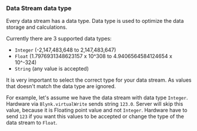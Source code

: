 ### Data Stream data type

Every data stream has a data type. Data type is used to optimize the data storage and calculations.

Currently there are 3 supported data types:
- ```Integer``` (-2,147,483,648 to 2,147,483,647)
- ```Float``` (1.7976931348623157 x 10^308 to 4.9406564584124654 x 10^-324)
- ```String``` (any value is accepted)

It is very important to select the correct type for your data stream. 
As values that doesn't match the data type are ignored.

For example, let's assume we have the data stream with data type ```Integer```.
Hardware via ```Blynk.virtualWrite``` sends string ```123.0```.
Server will skip this value, because it is Floating point value and not ```Integer```.
Hardware have to send ```123``` if you want this values to be accepted or change the type of the 
data stream to ```Float```. 

